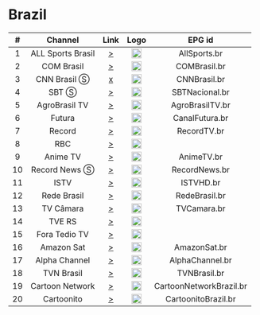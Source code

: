 <h1>Brazil</h1>

| #   | Channel        | Link  | Logo | EPG id |
|:---:|:--------------:|:-----:|:----:|:------:|
| 1   | ALL Sports Brasil | [>](https://5cf4a2c2512a2.streamlock.net/dgrau/dgrau/chunklist.m3u8) | <img height="20" src="https://i.imgur.com/wULpnYR.png"/> | AllSports.br |
| 2   | COM Brasil | [>](https://596639ebdd89b.streamlock.net/8032/8032/index.m3u8) | <img height="20" src="https://i.imgur.com/c8ztQnF.png"/> | COMBrasil.br |
| 3   | CNN Brasil Ⓢ   | [x](https://streaming.cnnbrasil.com.br/cnndigital_main.m3u8) | <img height="20" src="https://i.imgur.com/FYdDmO1.png"/> | CNNBrasil.br |
| 4   | SBT Ⓢ    | [>](http://wz4.dnip.com.br/bemtv/bemtv.sdp/playlist.m3u8) | <img height="20" src="https://logodownload.org/wp-content/uploads/2013/12/sbt-logo.png"/> | SBTNacional.br |
| 5   | AgroBrasil TV | [>](http://45.162.230.234:1935/agrobrasiltv/agrobrasiltv/playlist.m3u8) | <img height="20" src="https://upload.wikimedia.org/wikipedia/pt/6/60/Logo_AgroBrasilTV.jpg"/> | AgroBrasilTV.br |
| 6  | Futura | [>](https://tv.unisc.br/hls/test.m3u8) | <img height="20" src="https://upload.wikimedia.org/wikipedia/pt/d/d9/Logo-futura-horizontal.png"/> | CanalFutura.br |
| 7   | Record | [>](https://playplusmao-lh.akamaihd.net/i/pp_mao@409195/master.m3u8) | <img height="20" src="https://i.imgur.com/TD6ZJoa.png"/> | RecordTV.br |
| 8   | RBC | [>](http://rbc.directradios.com:1935/rbc/rbc/live.m3u8) | <img height="20" src="http://portal.rbc1.com.br/public/portal/img/layout/logorbc.png"/> |
| 9   | Anime TV | [>](https://stmv1.srvif.com/animetv/animetv/playlist.m3u8) | <img height="20" src="https://i.imgur.com/fuuv2uP.jpg"/> | AnimeTV.br |
| 10  | Record News Ⓢ | [>](https://playplusnews-lh.akamaihd.net/i/pp_nws@377849/master.m3u8) | <img height="20" src="https://upload.wikimedia.org/wikipedia/pt/c/c7/Logotipo_da_Record_News_%282016%29.png"/> | RecordNews.br |
| 11  | ISTV | [>](https://cdn.jmvstream.com/w/LVW-9883/LVW9883_lFcfKysrHF/chunklist.m3u8) | <img height="20" src="https://upload.wikimedia.org/wikipedia/pt/6/63/Logo-istv.png"/> | ISTVHD.br |
| 12  | Rede Brasil | [>](https://59f2354c05961.streamlock.net:1443/rbtv/rbtv/playlist.m3u8) | <img height="20" src="https://upload.wikimedia.org/wikipedia/pt/3/39/Logotipo_da_Rede_Brasil_de_Televis%C3%A3o.png"/> | RedeBrasil.br |
| 13  | TV Câmara | [>](https://stream3.camara.gov.br/tv1/manifest.m3u8) | <img height="20" src="https://i.imgur.com/UpV2PRk.png"/> | TVCamara.br |
| 14  | TVE RS | [>](http://selpro1348.procergs.com.br:1935/tve/stve/playlist.m3u8) | <img height="20" src="https://upload.wikimedia.org/wikipedia/commons/c/c2/Logotipo_da_TVE_RS.png"/> |
| 15  | Fora Tedio TV | [>](http://stream.foratedio.com/foratedio/foratedio/playlist.m3u8) | <img height="20" src="https://play.foratedio.com/img/foratedio-watermark.png"/> |
| 16  | Amazon Sat | [>](https://amazonsat.brasilstream.com.br/hls/amazonsat/index.m3u8) | <img height="20" src="https://upload.wikimedia.org/wikipedia/pt/thumb/2/24/Amazon_sat_logo_2022.svg/200px-Amazon_sat_logo_2022.svg.png"/> | AmazonSat.br |
| 17  | Alpha Channel | [>](https://5b01a3d32b65c.streamlock.net:1936/tvalpha/tvalpha/playlist.m3u8) | <img height="20" src=""/> | AlphaChannel.br |
| 18  | TVN Brasil | [>](http://painelvj.com.br:1935/tvnbrasil/tvnbrasil.sdp/playlist.m3u8) | <img height="20" src="https://brasiliabikecamp.com.br/wp-content/uploads/2023/02/tvn-brasil.png"/> | TVNBrasil.br |
| 19  | Cartoon Network | [>](https://playout.cdn.cartoonnetwork.com.br/playout_01/playlist.m3u8) | <img height="20" src="https://upload.wikimedia.org/wikipedia/commons/thumb/8/80/Cartoon_Network_2010_logo.svg/200px-Cartoon_Network_2010_logo.svg.png"/> | CartoonNetworkBrazil.br |
| 20  | Cartoonito | [>](https://playout.cdn.cartoonnetwork.com.br/playout_03/playlist.m3u8) | <img height="20" src="https://upload.wikimedia.org/wikipedia/commons/thumb/a/a5/Cartoonito_-_Logo_2021.svg/250px-Cartoonito_-_Logo_2021.svg.png"/> | CartoonitoBrazil.br |
